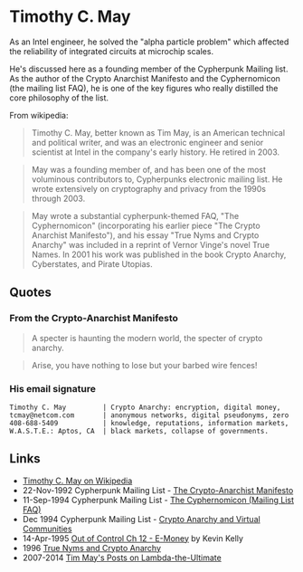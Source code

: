 
# Timothy C. May

As an Intel engineer, he solved the "alpha particle problem" which affected the reliability of integrated circuits at microchip scales.

He's discussed here as a founding member of the Cypherpunk Mailing list. As the author of the Crypto Anarchist Manifesto and the Cyphernomicon (the mailing list FAQ), he is one of the key figures who really distilled the core philosophy of the list.

From wikipedia:

> Timothy C. May, better known as Tim May, is an American technical and political writer, and was an electronic engineer and senior scientist at Intel in the company's early history. He retired in 2003.

> May was a founding member of, and has been one of the most voluminous contributors to, Cypherpunks electronic mailing list. He wrote extensively on cryptography and privacy from the 1990s through 2003.

> May wrote a substantial cypherpunk-themed FAQ, "The Cyphernomicon" (incorporating his earlier piece "The Crypto Anarchist Manifesto"), and his essay "True Nyms and Crypto Anarchy" was included in a reprint of Vernor Vinge's novel True Names. In 2001 his work was published in the book Crypto Anarchy, Cyberstates, and Pirate Utopias.

## Quotes

### From the Crypto-Anarchist Manifesto

> A specter is haunting the modern world, the specter of crypto anarchy.

> Arise, you have nothing to lose but your barbed wire fences!

### His email signature

```
Timothy C. May         | Crypto Anarchy: encryption, digital money,
tcmay@netcom.com       | anonymous networks, digital pseudonyms, zero
408-688-5409           | knowledge, reputations, information markets,
W.A.S.T.E.: Aptos, CA  | black markets, collapse of governments.
```

## Links

* [Timothy C. May on Wikipedia](https://en.wikipedia.org/wiki/Timothy_C._May)
* 22-Nov-1992 Cypherpunk Mailing List - [The Crypto-Anarchist Manifesto](https://www.activism.net/cypherpunk/crypto-anarchy.html)
* 11-Sep-1994 Cypherpunk Mailing List - [The Cyphernomicon (Mailing List FAQ)](https://www.cypherpunks.to/faq/cyphernomicron/cyphernomicon.html)
* Dec 1994 Cypherpunk Mailing List - [Crypto Anarchy and Virtual Communities](http://nakamotoinstitute.org/virtual-communities/)
* 14-Apr-1995 [Out of Control Ch 12 - E-Money](http://kk.org/mt-files/outofcontrol/ch12-a.html) by Kevin Kelly
* 1996 [True Nyms and Crypto Anarchy](https://books.google.pl/books?id=3rHgBwAAQBAJ&pg=PT30&lpg=PT30&dq=True+Nyms+and+Crypto+Anarchy&source=bl&ots=PZLcyD-544&sig=Z-X0-dHxvOMPk1PSc_uCix9Nh3w&hl=en&sa=X&ved=0ahUKEwi4scWMuenVAhWHEVAKHfU6AvIQ6AEIPzAE#v=onepage&q=True%20Nyms%20and%20Crypto%20Anarchy&f=false)
* 2007-2014 [Tim May's Posts on Lambda-the-Ultimate](http://lambda-the-ultimate.org/user/3908/track)
